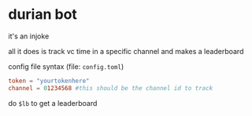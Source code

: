 durian bot
==========

it's an injoke

all it does is track vc time in a specific channel and makes a leaderboard

config file syntax (file: `config.toml`)

```toml
token = "yourtokenhere"
channel = 01234568 #this should be the channel id to track
```

do `$lb` to get a leaderboard